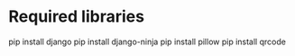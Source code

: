 # Required libraries

pip install django
pip install django-ninja
pip install pillow
pip install qrcode
